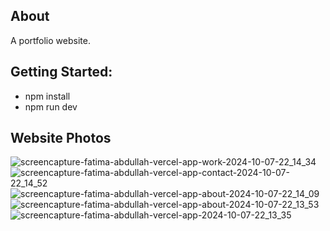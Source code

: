 ## About
 A portfolio website.

 ## Getting Started:
  - npm install
  - npm run dev

## Website Photos

![screencapture-fatima-abdullah-vercel-app-work-2024-10-07-22_14_34](https://github.com/user-attachments/assets/9801a2f6-dc42-4a4f-ab0e-4c7e8773121b)
![screencapture-fatima-abdullah-vercel-app-contact-2024-10-07-22_14_52](https://github.com/user-attachments/assets/f3a963ec-83a4-4c2f-b9bc-29df68ac2b0a)
![screencapture-fatima-abdullah-vercel-app-about-2024-10-07-22_14_09](https://github.com/user-attachments/assets/ea17428d-3a1e-4d7c-88cf-8c95fab4f3f8)
![screencapture-fatima-abdullah-vercel-app-about-2024-10-07-22_13_53](https://github.com/user-attachments/assets/257f093d-c5cb-46c1-9880-fe4d158f83bc)
![screencapture-fatima-abdullah-vercel-app-2024-10-07-22_13_35](https://github.com/user-attachments/assets/38dc1026-5554-467a-8ab2-e6311f48a93e)
